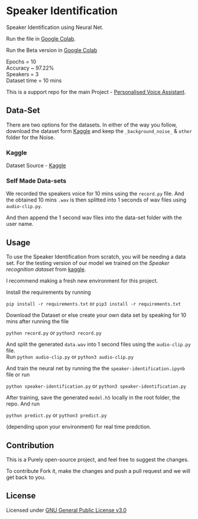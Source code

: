# Speaker Identification

Speaker Identification using Neural Net.<br>

Run the file in [Google Colab](https://colab.research.google.com/github/SkyDocs/speaker-identification/blob/master/speaker-identification.ipynb).<br>

Run the Beta version in [Google Colab](https://colab.research.google.com/drive/12lmdoBpwZkkrtI6jak9utgAYlpBEiEVM#scrollTo=5j0lgVmAC7-V)<br>

Epochs = 10<br>
Accuracy ~ 97.22%<br>
Speakers = 3<br>
Dataset time = 10 mins

This is a support repo for the main Project - [Personalised Voice Assistant](https://github.com/SkyDocs/personalised-voice-assistant).


## Data-Set

There are two options for the datasets. In either of the way you follow, download the dataset form [Kaggle](https://www.kaggle.com/kongaevans/speaker-recognition-dataset) and keep the `_background_noise_` &  `other` folder for the Noise.


### Kaggle

Dataset Source - [Kaggle](https://www.kaggle.com/kongaevans/speaker-recognition-dataset)<br>


### Self Made Data-sets

We recorded the speakers voice for 10 mins using the `record.py` file. And the obtained 10 mins `.wav` is then splitted into 1 seconds of wav files using `audio-clip.py`.

And then append the 1 second wav files into the data-set folder with the user name. 


## Usage

To use the Speaker Identification from scratch, you will be needing a data set. For the testing version of our model we trained on the *Speaker recognition dataset* from [kaggle](https://www.kaggle.com/kongaevans/speaker-recognition-dataset). <br>

I recommend making a fresh new environment for this project.

Install the requirements by running 

`pip install -r requirements.txt` or `pip3 install -r requirements.txt`

Download the Dataset or else create your own data set by speaking for 10 mins after running the file

`python record.py` or `python3 record.py`

And split the generated `data.wav` into 1 second files using the `audio-clip.py` file.<br>
Run 
`python audio-clip.py` or `python3 audio-clip.py`

And train the neural net by running the the `speaker-identification.ipynb` file or run

`python speaker-identification.py` or `python3 speaker-identification.py`

After training, save the generated `model.h5` locally in the root folder, the repo. And run

`python predict.py` or `python3 predict.py` 

(depending upon your environment) for real time predction.


## Contribution

This is a Purely open-source project, and feel free to suggest the changes.<br>

To contribute Fork it, make the changes and push a pull request and we will get back to you.


## License

Licensed under [GNU General Public License v3.0](https://github.com/SkyDocs/speaker-identification/blob/master/LICENSE)

